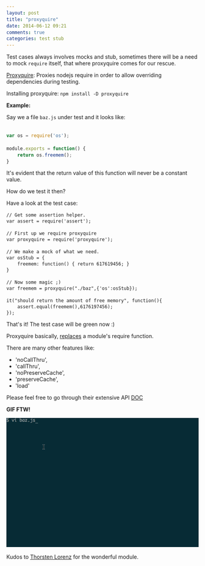 ```yaml
---
layout: post
title: "proxyquire"
date: 2014-06-12 09:21
comments: true
categories: test stub
---
```


Test cases always involves mocks and stub, sometimes there will be a need to mock `require` itself, that where proxyquire comes for our rescue.

[Proxyquire](http://npmjs.org/package/proxyquire): Proxies nodejs require in order to allow overriding dependencies during testing.

Installing proxyquire: `npm install -D proxyquire`

__Example:__

Say we a file `baz.js` under test and it looks like:

```js

var os = require('os');

module.exports = function() {
	return os.freemem();
}

```

It's evident that the return value of this function will never be a constant value.

How do we test it then?

Have a look at the test case:

```
// Get some assertion helper.
var assert = require('assert');

// First up we require proxyquire
var proxyquire = require('proxyquire');

// We make a mock of what we need.
var osStub = {
	freemem: function() { return 617619456; }
}

// Now some magic ;)
var freemem = proxyquire("./baz",{'os':osStub});

it("should return the amount of free memory", function(){
    assert.equal(freemem(),6176197456);
});
```

That's it! The test case will be green now :)

Proxyquire basically, [replaces](https://github.com/thlorenz/proxyquire/blob/master/lib/proxyquire.js#L135) a module's require function.

There are many other features like:

* 'noCallThru',
* 'callThru',
* 'noPreserveCache',
* 'preserveCache',
* 'load'

Please feel free to go through their extensive API [DOC](https://github.com/thlorenz/proxyquire#api)

__GIF FTW!__

![/images/proxyquire](/images/proxyquire/proxyquire.gif)


Kudos to [Thorsten Lorenz](http://thlorenz.com/about/me) for the wonderful module.
